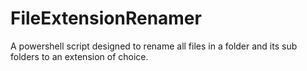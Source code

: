 # FileExtensionRenamer
A powershell script designed to rename all files in a folder and its sub folders to an extension of choice.
